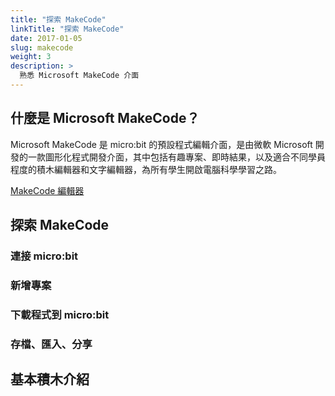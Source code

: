 ```yaml
---
title: "探索 MakeCode"
linkTitle: "探索 MakeCode"
date: 2017-01-05
slug: makecode
weight: 3
description: >
  熟悉 Microsoft MakeCode 介面
---
```


## 什麼是 Microsoft MakeCode？

Microsoft MakeCode 是 micro:bit 的預設程式編輯介面，是由微軟 Microsoft 開發的一款圖形化程式開發介面，其中包括有趣專案、即時結果，以及適合不同學員程度的積木編輯器和文字編輯器，為所有學生開啟電腦科學學習之路。

<a href="https://www.microsoft.com/zh-tw/makecode" target="_blank">MakeCode 編輯器</a>

## 探索 MakeCode

### 連接 micro:bit

### 新增專案

### 下載程式到 micro:bit

### 存檔、匯入、分享

## 基本積木介紹
